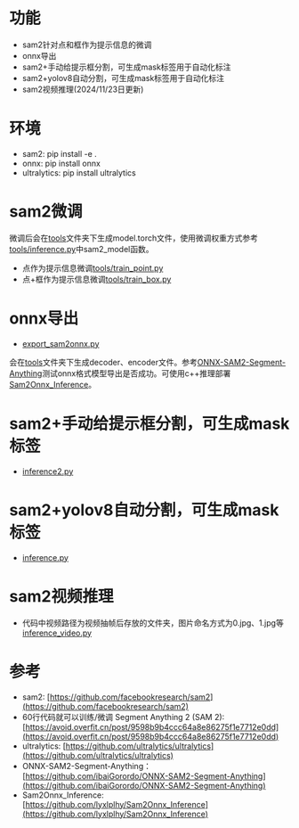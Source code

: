 
# 功能
  * sam2针对点和框作为提示信息的微调
  * onnx导出
  * sam2+手动给提示框分割，可生成mask标签用于自动化标注
  * sam2+yolov8自动分割，可生成mask标签用于自动化标注
  * sam2视频推理(2024/11/23日更新)

# 环境
 * sam2: pip install -e .
 * onnx: pip install onnx
 * ultralytics: pip install ultralytics

# sam2微调
 微调后会在[tools](./tools)文件夹下生成model.torch文件，使用微调权重方式参考[tools/inference.py](./tools/inference.py)中sam2_model函数。
 * 点作为提示信息微调[tools/train_point.py](./tools/train_point.py)
 * 点+框作为提示信息微调[tools/train_box.py](./tools/train_box.py)

# onnx导出
 * [export_sam2onnx.py](./tools/export_sam2onnx.py)
 
 会在[tools](./tools)文件夹下生成decoder、encoder文件。参考[ONNX-SAM2-Segment-Anything](https://github.com/ibaiGorordo/ONNX-SAM2-Segment-Anything)测试onnx格式模型导出是否成功。可使用c++推理部署[Sam2Onnx_Inference](https://github.com/lyxlplhy/Sam2Onnx_Inference)。

# sam2+手动给提示框分割，可生成mask标签
 * [inference2.py](./tools/inference2.py)

# sam2+yolov8自动分割，可生成mask标签
 * [inference.py](./tools/inference.py)

# sam2视频推理
 * 代码中视频路径为视频抽帧后存放的文件夹，图片命名方式为0.jpg、1.jpg等 [inference_video.py](./tools/inference_video.py)
# 参考
* sam2: [https://github.com/facebookresearch/sam2](https://github.com/facebookresearch/sam2)
* 60行代码就可以训练/微调 Segment Anything 2 (SAM 2): [https://avoid.overfit.cn/post/9598b9b4ccc64a8e86275f1e7712e0dd](https://avoid.overfit.cn/post/9598b9b4ccc64a8e86275f1e7712e0dd)
* ultralytics: [https://github.com/ultralytics/ultralytics](https://github.com/ultralytics/ultralytics)
* ONNX-SAM2-Segment-Anything：[https://github.com/ibaiGorordo/ONNX-SAM2-Segment-Anything](https://github.com/ibaiGorordo/ONNX-SAM2-Segment-Anything)
* Sam2Onnx_Inference: [https://github.com/lyxlplhy/Sam2Onnx_Inference](https://github.com/lyxlplhy/Sam2Onnx_Inference)
   
